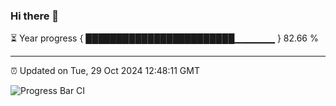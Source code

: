### Hi there 👋

⏳ Year progress { ████████████████████████▁▁▁▁▁▁ } 82.66 %

---

⏰ Updated on Tue, 29 Oct 2024 12:48:11 GMT

![Progress Bar CI](https://github.com/ZhaoGui/ZhaoGui/workflows/Progress%20Bar%20CI/badge.svg)
